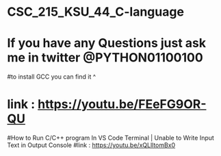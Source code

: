 # CSC_215_KSU_44_C-language
# If you have any Questions just ask me in twitter @PYTHON01100100 
#to install GCC you can find it ^
# link : https://youtu.be/FEeFG9OR-QU
#How to Run C/C++ program In VS Code Terminal | Unable to Write Input Text in Output Console
#link : https://youtu.be/xQLlltomBx0
